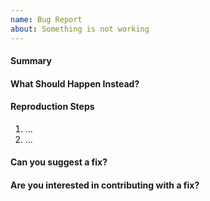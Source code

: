 ```yaml
---
name: Bug Report
about: Something is not working
---
```


<!--
   Thank you for submitting an issue. Please fill in the template below
   information about the bug you encountered.
-->

#### Summary
<!-- Please explain the bug in a few short sentences -->

#### What Should Happen Instead?
<!-- Please explain what the expected behavior is -->

#### Reproduction Steps
<!-- Are you able to consistently reproduce the issue? Please add a list of steps that lead to the bug. -->

1. ...
2. ...

#### Can you suggest a fix?
<!-- (This section is optional). How do you propose that the issue be fixed? -->

#### Are you interested in contributing with a fix?
<!-- yes/no, or @mention maintainers. Community contributions are welcome. -->

<!-- Thank you for making the k8s-snap better -->
